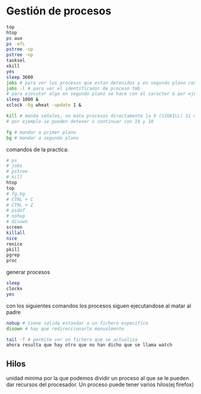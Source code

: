 # Gestión de procesos
```bash
top
htop
ps aux
ps -efL
pstree -sp
pstree -np
tasksel
xkill
yes
sleep 3600
jobs # para ver los procesos que estan detenidos y en segundo plano con CTRL + Z
jobs -l # para ver el identificador de proceso tmb
# para ejecutar algo en segundo plano se hace con el caracter & por ejemplo
sleep 1000 &
xclock -bg wheat -update 1 &

kill # manda señales, no mata procesos directamente la 9 (SIGKILL) Si mata
# por ejemplo se pueden detener o continuar con 19 y 18

fg # mandar a primer plano
bg # mandar a segundo plano
```

comandos de la practica:
```bash
# ps
# jobs
# pstree
# kill
htop
top
# fg,bg
# CTRL + C
# CTRL + Z
# pidof
# nohup
# disown
screen
killall
nice
renice
pkill
pgrep
proc
```
generar procesos
```bash
sleep
clockx
yes
```
con los siguientes comandos los procesos siguen ejecutandose al matar al padre
```bash
nohup # tiene salida estandar a un fichero especifico
disown # hay que redireccionarlo manualmente

tail -f # permite ver un fichero que se actualiza
ahora resulta que hay otro que no han dicho que se llama watch
```

## Hilos
unidad minima por la que podemos dividir un proceso al que se le pueden dar recursos del procesador. Un proceso puede tener varios hilos(ej firefox)
